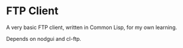 # FTP Client

A very basic FTP client, written in Common Lisp, for my own learning.

Depends on nodgui and cl-ftp.
